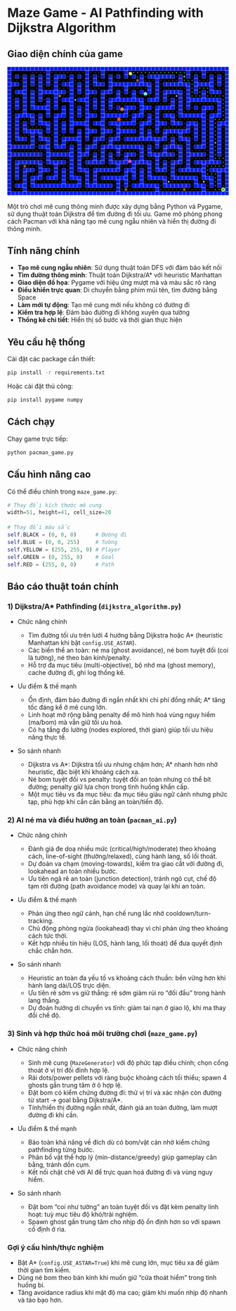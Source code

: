 # Maze Game - AI Pathfinding with Dijkstra Algorithm

## Giao diện chính của game
![alt text](public/image.png)

Một trò chơi mê cung thông minh được xây dựng bằng Python và Pygame, sử dụng thuật toán Dijkstra để tìm đường đi tối ưu. Game mô phỏng phong cách Pacman với khả năng tạo mê cung ngẫu nhiên và hiển thị đường đi thông minh.

## Tính năng chính

- **Tạo mê cung ngẫu nhiên**: Sử dụng thuật toán DFS với đảm bảo kết nối
- **Tìm đường thông minh**: Thuật toán Dijkstra/A* với heuristic Manhattan
- **Giao diện đồ họa**: Pygame với hiệu ứng mượt mà và màu sắc rõ ràng
- **Điều khiển trực quan**: Di chuyển bằng phím mũi tên, tìm đường bằng Space
- **Làm mới tự động**: Tạo mê cung mới nếu không có đường đi
- **Kiểm tra hợp lệ**: Đảm bảo đường đi không xuyên qua tường
- **Thống kê chi tiết**: Hiển thị số bước và thời gian thực hiện

## Yêu cầu hệ thống

Cài đặt các package cần thiết:

```bash
pip install -r requirements.txt
```

Hoặc cài đặt thủ công:

```bash
pip install pygame numpy
```

## Cách chạy

Chạy game trực tiếp:

```bash
python pacman_game.py
```

## Cấu hình nâng cao

Có thể điều chỉnh trong `maze_game.py`:

```python
# Thay đổi kích thước mê cung
width=51, height=41, cell_size=20

# Thay đổi màu sắc
self.BLACK = (0, 0, 0)      # Đường đi
self.BLUE = (0, 0, 255)     # Tường
self.YELLOW = (255, 255, 0) # Player
self.GREEN = (0, 255, 0)    # Goal
self.RED = (255, 0, 0)      # Path
```

## Báo cáo thuật toán chính

### 1) Dijkstra/A* Pathfinding (`dijkstra_algorithm.py`)

- Chức năng chính
  - Tìm đường tối ưu trên lưới 4 hướng bằng Dijkstra hoặc A* (heuristic Manhattan khi bật `config.USE_ASTAR`).
  - Các biến thể an toàn: né ma (ghost avoidance), né bom tuyệt đối (coi là tường), né theo bán kính/penalty.
  - Hỗ trợ đa mục tiêu (multi-objective), bộ nhớ ma (ghost memory), cache đường đi, ghi log thống kê.

- Ưu điểm & thế mạnh
  - Ổn định, đảm bảo đường đi ngắn nhất khi chi phí đồng nhất; A* tăng tốc đáng kể ở mê cung lớn.
  - Linh hoạt mở rộng bằng penalty để mô hình hoá vùng nguy hiểm (ma/bom) mà vẫn giữ tối ưu hoá.
  - Có hạ tầng đo lường (nodes explored, thời gian) giúp tối ưu hiệu năng thực tế.

- So sánh nhanh
  - Dijkstra vs A*: Dijkstra tối ưu nhưng chậm hơn; A* nhanh hơn nhờ heuristic, đặc biệt khi khoảng cách xa.
  - Né bom tuyệt đối vs penalty: tuyệt đối an toàn nhưng có thể bít đường; penalty giữ lựa chọn trong tình huống khẩn cấp.
  - Một mục tiêu vs đa mục tiêu: đa mục tiêu giàu ngữ cảnh nhưng phức tạp, phù hợp khi cần cân bằng an toàn/tiến độ.

### 2) AI né ma và điều hướng an toàn (`pacman_ai.py`)

- Chức năng chính
  - Đánh giá đe doạ nhiều mức (critical/high/moderate) theo khoảng cách, line-of-sight (thường/relaxed), cùng hành lang, số lối thoát.
  - Dự đoán va chạm (moving-towards), kiểm tra giao cắt với đường đi, lookahead an toàn nhiều bước.
  - Ưu tiên ngã rẽ an toàn (junction detection), tránh ngõ cụt, chế độ tạm rời đường (path avoidance mode) và quay lại khi an toàn.

- Ưu điểm & thế mạnh
  - Phản ứng theo ngữ cảnh, hạn chế rung lắc nhờ cooldown/turn-tracking.
  - Chủ động phòng ngừa (lookahead) thay vì chỉ phản ứng theo khoảng cách tức thời.
  - Kết hợp nhiều tín hiệu (LOS, hành lang, lối thoát) để đưa quyết định chắc chắn hơn.

- So sánh nhanh
  - Heuristic an toàn đa yếu tố vs khoảng cách thuần: bền vững hơn khi hành lang dài/LOS trực diện.
  - Ưu tiên rẽ sớm vs giữ thẳng: rẽ sớm giảm rủi ro “đối đầu” trong hành lang thẳng.
  - Dự đoán hướng di chuyển vs tĩnh: giảm tai nạn ở giao lộ, khi ma thay đổi chế độ.

### 3) Sinh và hợp thức hoá môi trường chơi (`maze_game.py`)

- Chức năng chính
  - Sinh mê cung (`MazeGenerator`) với độ phức tạp điều chỉnh; chọn cổng thoát ở vị trí đối đỉnh hợp lệ.
  - Rải dots/power pellets với ràng buộc khoảng cách tối thiểu; spawn 4 ghosts gần trung tâm ở ô hợp lệ.
  - Đặt bom có kiểm chứng đường đi: thử vị trí và xác nhận còn đường từ start → goal bằng Dijkstra/A*.
  - Tính/hiển thị đường ngắn nhất, đánh giá an toàn đường, làm mượt đường đi khi cần.

- Ưu điểm & thế mạnh
  - Bảo toàn khả năng về đích dù có bom/vật cản nhờ kiểm chứng pathfinding từng bước.
  - Phân bố vật thể hợp lý (min-distance/greedy) giúp gameplay cân bằng, tránh dồn cụm.
  - Kết nối chặt chẽ với AI để trực quan hoá đường đi và vùng nguy hiểm.

- So sánh nhanh
  - Đặt bom “coi như tường” an toàn tuyệt đối vs đặt kèm penalty linh hoạt: tuỳ mục tiêu độ khó/trải nghiệm.
  - Spawn ghost gần trung tâm cho nhịp độ ổn định hơn so với spawn cố định ở rìa.

### Gợi ý cấu hình/thực nghiệm

- Bật A* (`config.USE_ASTAR=True`) khi mê cung lớn, mục tiêu xa để giảm thời gian tìm kiếm.
- Dùng né bom theo bán kính khi muốn giữ “cửa thoát hiểm” trong tình huống bí.
- Tăng avoidance radius khi mật độ ma cao; giảm khi muốn nhịp độ nhanh và táo bạo hơn.
